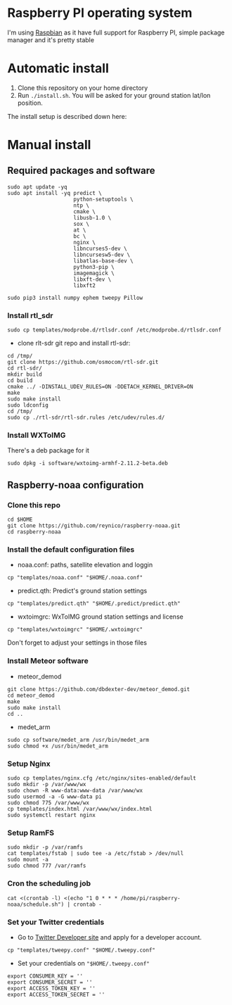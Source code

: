 # Raspberry PI operating system
I'm using [Raspbian](https://www.raspberrypi.org/downloads/raspbian/) as it have full support for Raspberry PI, simple package manager and it's pretty stable

# Automatic install
1. Clone this repository on your home directory
2. Run `./install.sh`. You will be asked for your ground station lat/lon position.

The install setup is described down here:


# Manual install

## Required packages and software

```
sudo apt update -yq
sudo apt install -yq predict \
                     python-setuptools \
                     ntp \
                     cmake \
                     libusb-1.0 \
                     sox \
                     at \
                     bc \
                     nginx \
                     libncurses5-dev \
                     libncursesw5-dev \
                     libatlas-base-dev \
                     python3-pip \
                     imagemagick \
                     libxft-dev \
                     libxft2
``` 

```
sudo pip3 install numpy ephem tweepy Pillow
```

### Install rtl_sdr
```
sudo cp templates/modprobe.d/rtlsdr.conf /etc/modprobe.d/rtlsdr.conf
```

- clone rlt-sdr git repo and install rtl-sdr:
```
cd /tmp/
git clone https://github.com/osmocom/rtl-sdr.git
cd rtl-sdr/
mkdir build
cd build
cmake ../ -DINSTALL_UDEV_RULES=ON -DDETACH_KERNEL_DRIVER=ON
make
sudo make install
sudo ldconfig
cd /tmp/
sudo cp ./rtl-sdr/rtl-sdr.rules /etc/udev/rules.d/
```

### Install WXToIMG
There's a deb package for it
```
sudo dpkg -i software/wxtoimg-armhf-2.11.2-beta.deb
```

## Raspberry-noaa configuration
### Clone this repo
```
cd $HOME
git clone https://github.com/reynico/raspberry-noaa.git
cd raspberry-noaa
```

### Install the default configuration files
- noaa.conf: paths, satellite elevation and loggin 
```
cp "templates/noaa.conf" "$HOME/.noaa.conf"
```

- predict.qth: Predict's ground station settings
```
cp "templates/predict.qth" "$HOME/.predict/predict.qth"
```

- wxtoimgrc: WxToIMG ground station settings and license
```
cp "templates/wxtoimgrc" "$HOME/.wxtoimgrc"
```

Don't forget to adjust your settings in those files

### Install Meteor software
- meteor_demod
```
git clone https://github.com/dbdexter-dev/meteor_demod.git
cd meteor_demod
make
sudo make install
cd ..
```

- medet_arm
```
sudo cp software/medet_arm /usr/bin/medet_arm
sudo chmod +x /usr/bin/medet_arm
```

### Setup Nginx
```
sudo cp templates/nginx.cfg /etc/nginx/sites-enabled/default
sudo mkdir -p /var/www/wx
sudo chown -R www-data:www-data /var/www/wx
sudo usermod -a -G www-data pi
sudo chmod 775 /var/www/wx
cp templates/index.html /var/www/wx/index.html
sudo systemctl restart nginx
```

### Setup RamFS
```
sudo mkdir -p /var/ramfs
cat templates/fstab | sudo tee -a /etc/fstab > /dev/null
sudo mount -a
sudo chmod 777 /var/ramfs
```

### Cron the scheduling job
```
cat <(crontab -l) <(echo "1 0 * * * /home/pi/raspberry-noaa/schedule.sh") | crontab -
```

### Set your Twitter credentials
- Go to [Twitter Developer site](http://developer.twitter.com/) and apply for a developer account.
```
cp "templates/tweepy.conf" "$HOME/.tweepy.conf"
```
- Set your credentials on `"$HOME/.tweepy.conf"`
```
export CONSUMER_KEY = ''
export CONSUMER_SECRET = ''
export ACCESS_TOKEN_KEY = ''
export ACCESS_TOKEN_SECRET = ''
```
